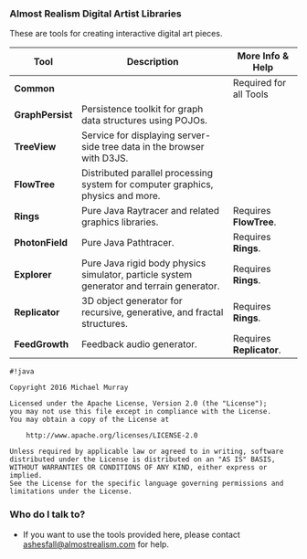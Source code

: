 ### Almost Realism Digital Artist Libraries ###

These are tools for creating interactive digital art pieces.


| Tool | Description | More Info & Help |
|---|---|---|
| **Common** |   | Required for all Tools |
| **GraphPersist** | Persistence toolkit for graph data structures using POJOs. |  |
| **TreeView** | Service for displaying server-side tree data in the browser with D3JS. |  |
| **FlowTree** | Distributed parallel processing system for computer graphics, physics and more. | |
| **Rings** | Pure Java Raytracer and related graphics libraries. | Requires **FlowTree**. |
| **PhotonField** | Pure Java Pathtracer. | Requires **Rings**. |
| **Explorer** | Pure Java rigid body physics simulator, particle system generator and terrain generator. | Requires **Rings**. |
| **Replicator** | 3D object generator for recursive, generative, and fractal structures. | Requires **Rings**. |
| **FeedGrowth** | Feedback audio generator. | Requires **Replicator**. |


```
#!java

Copyright 2016 Michael Murray

Licensed under the Apache License, Version 2.0 (the "License");
you may not use this file except in compliance with the License.
You may obtain a copy of the License at

    http://www.apache.org/licenses/LICENSE-2.0

Unless required by applicable law or agreed to in writing, software
distributed under the License is distributed on an "AS IS" BASIS,
WITHOUT WARRANTIES OR CONDITIONS OF ANY KIND, either express or implied.
See the License for the specific language governing permissions and
limitations under the License.
```

### Who do I talk to? ###

* If you want to use the tools provided here, please contact ashesfall@almostrealism.com for help.
